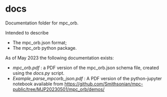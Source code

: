 # docs

Documentation folder for mpc_orb.

Intended to describe 
 - The mpc_orb.json format;
 - The mpc_orb python package.

As of May 2023 the following documentation exists:
 - *mpc_orb.pdf* : a PDF version of the mpc_orb.json schema file, created using the *docs.py* script.
 - *Example_parse_mpcorb_json.pdf* : A PDF version of the python-jupyter notebook available from https://github.com/Smithsonian/mpc-public/tree/MJP20230501/mpc_orb/demos/ 

 
